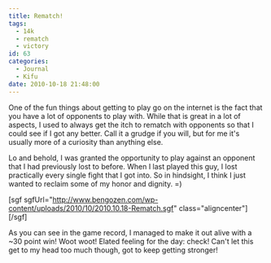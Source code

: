 ```yaml
---
title: Rematch!
tags:
  - 14k
  - rematch
  - victory
id: 63
categories:
  - Journal
  - Kifu
date: 2010-10-18 21:48:00
---
```


One of the fun things about getting to play go on the internet is the fact that you have a lot of opponents to play with. While that is great in a lot of aspects, I used to always get the itch to rematch with opponents so that I could see if I got any better. Call it a grudge if you will, but for me it's usually more of a curiosity than anything else.

Lo and behold, I was granted the opportunity to play against an opponent that I had previously lost to before. When I last played this guy, I lost practically every single fight that I got into. So in hindsight, I think I just wanted to reclaim some of my honor and dignity. =)

<!--more-->

[sgf sgfUrl="http://www.bengozen.com/wp-content/uploads/2010/10/2010.10.18-Rematch.sgf" class="aligncenter"][/sgf]

As you can see in the game record, I managed to make it out alive with a ~30 point win! Woot woot! Elated feeling for the day: check! Can't let this get to my head too much though, got to keep getting stronger!